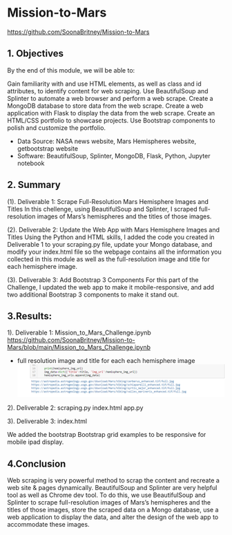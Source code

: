 # Mission-to-Mars


https://github.com/SoonaBritney/Mission-to-Mars



## 1. Objectives

By the end of this module, we will be able to:

Gain familiarity with and use HTML elements, as well as class and id attributes, to identify content for web scraping.
Use BeautifulSoup and Splinter to automate a web browser and perform a web scrape.
Create a MongoDB database to store data from the web scrape.
Create a web application with Flask to display the data from the web scrape.
Create an HTML/CSS portfolio to showcase projects.
Use Bootstrap components to polish and customize the portfolio.

- Data Source: NASA news website, Mars Hemispheres website, getbootstrap website
- Software: BeautifulSoup, Splinter, MongoDB, Flask, Python, Jupyter notebook

## 2. Summary

(1). Deliverable 1: Scrape Full-Resolution Mars Hemisphere Images and Titles
In this chellenge, using BeautifulSoup and Splinter, I scraped full-resolution images of Mars’s hemispheres and the titles of those images.

(2). Deliverable 2: Update the Web App with Mars Hemisphere Images and Titles
Using the Python and HTML skills, I added the code you created in Deliverable 1 to your scraping.py file, update your Mongo database, and modify your index.html file so the webpage contains all the information you collected in this module as well as the full-resolution image and title for each hemisphere image.

(3). Deliverable 3: Add Bootstrap 3 Components
For this part of the Challenge, I updated the web app to make it mobile-responsive, and add two additional Bootstrap 3 components to make it stand out.


## 3.Results:
1). Deliverable 1: 
Mission_to_Mars_Challenge.ipynb
https://github.com/SoonaBritney/Mission-to-Mars/blob/main/Mission_to_Mars_Challenge.ipynb

- full resolution image and title for each each hemisphere image
![screenshot - title and images](https://github.com/SoonaBritney/Mission-to-Mars/blob/main/Capture_hemisphere_image_title_path.PNG) 

2). Deliverable 2: 
scraping.py
index.html
app.py

3). Deliverable 3: 
index.html

We added the bootstrap Bootstrap grid examples to be responsive for mobile ipad display.

## 4.Conclusion
Web scraping is very powerful method to scrap the content and recreate a web site & pages dynamically. BeautifulSoup and Splinter are very helpful tool  as well as Chrome dev tool. To do this, we use BeautifulSoup and Splinter to scrape full-resolution images of Mars’s hemispheres and the titles of those images, store the scraped data on a Mongo database, use a web application to display the data, and alter the design of the web app to accommodate these images.



